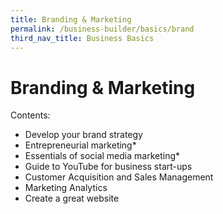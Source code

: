 ```yaml
---
title: Branding & Marketing
permalink: /business-builder/basics/brand
third_nav_title: Business Basics
---
```

# Branding & Marketing
Contents:
* Develop your brand strategy
* Entrepreneurial marketing*
* Essentials of social media marketing*
* Guide to YouTube for business start-ups
* Customer Acquisition and Sales Management
* Marketing Analytics
* Create a great website
